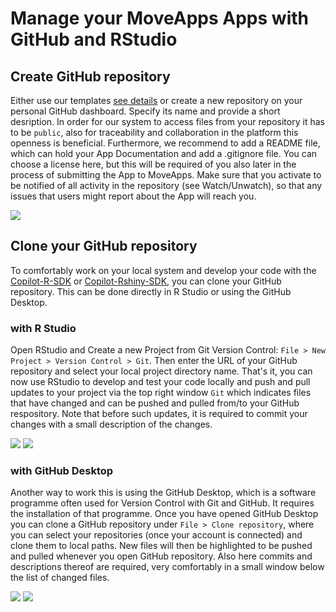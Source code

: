 # Manage your MoveApps Apps with GitHub and RStudio

## Create GitHub repository
Either use our templates [see details](create_app.md) or create a new repository on your personal GitHub dashboard. Specify its name and provide a short desription. In order for our system to access files from your repository it has to be `public`, also for traceability and collaboration in the platform this openness is beneficial. Furthermore, we recommend to add a README file, which can hold your App Documentation and add a .gitignore file. You can choose a license here, but this will be required of you also later in the process of submitting the App to MoveApps. Make sure that you activate to be notified of all activity in the repository (see Watch/Unwatch), so that any issues that users might report about the App will reach you.

![](../files/Github_newRepo.png)

## Clone your GitHub repository
To comfortably work on your local system and develop your code with the [Copilot-R-SDK](copilot-r-sdk.md) or [Copilot-Rshiny-SDK](copilot-shiny-sdk.md), you can clone your GitHub repository. This can be done directly in R Studio or using the GitHub Desktop.

### with R Studio
Open RStudio and Create a new Project from Git Version Control: `File > New Project > Version Control > Git`. Then enter the URL of your GitHub repository and select your local project directory name. That's it, you can now use RStudio to develop and test your code locally and push and pull updates to your project via the top right window `Git` which indicates files that have changed and can be pushed and pulled from/to your GitHub respository. Note that before such updates, it is required to commit your changes with a small description of the changes.

![](../files/Rstudio_Clone.png)
![](../files/Rstudio_GitOverview.png)

### with GitHub Desktop
Another way to work this is using the GitHub Desktop, which is a software programme often used for Version Control with Git and GitHub. It requires the installation of that programme. Once you have opened GitHub Desktop you can clone a GitHub repository under `File > Clone repository`, where you can select your repositories (once your account is connected) and clone them to local paths. New files will then be highlighted to be pushed and pulled whenever you open GitHub repository. Also here commits and descriptions thereof are required, very comfortably in a small window below the list of changed files.

![](../files/GitDesktop_Clone.png)
![](../files/GitDesktop_Overview.png)